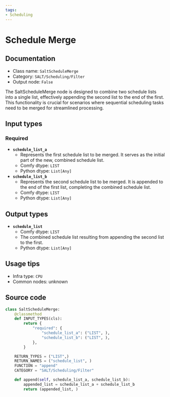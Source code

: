 ```yaml
---
tags:
- Scheduling
---
```


# Schedule Merge
## Documentation
- Class name: `SaltScheduleMerge`
- Category: `SALT/Scheduling/Filter`
- Output node: `False`

The SaltScheduleMerge node is designed to combine two schedule lists into a single list, effectively appending the second list to the end of the first. This functionality is crucial for scenarios where sequential scheduling tasks need to be merged for streamlined processing.
## Input types
### Required
- **`schedule_list_a`**
    - Represents the first schedule list to be merged. It serves as the initial part of the new, combined schedule list.
    - Comfy dtype: `LIST`
    - Python dtype: `List[Any]`
- **`schedule_list_b`**
    - Represents the second schedule list to be merged. It is appended to the end of the first list, completing the combined schedule list.
    - Comfy dtype: `LIST`
    - Python dtype: `List[Any]`
## Output types
- **`schedule_list`**
    - Comfy dtype: `LIST`
    - The combined schedule list resulting from appending the second list to the first.
    - Python dtype: `List[Any]`
## Usage tips
- Infra type: `CPU`
- Common nodes: unknown


## Source code
```python
class SaltScheduleMerge:
    @classmethod
    def INPUT_TYPES(cls):
        return {
            "required": {
                "schedule_list_a": ("LIST", ),
                "schedule_list_b": ("LIST", ),
            },
        }

    RETURN_TYPES = ("LIST",)
    RETURN_NAMES = ("schedule_list", )
    FUNCTION = "append"
    CATEGORY = "SALT/Scheduling/Filter"

    def append(self, schedule_list_a, schedule_list_b):
        appended_list = schedule_list_a + schedule_list_b
        return (appended_list, )

```
